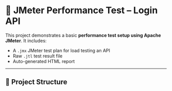 # 🧪 JMeter Performance Test – Login API

This project demonstrates a basic **performance test setup using Apache JMeter**. It includes:

- A `.jmx` JMeter test plan for load testing an API
- Raw `.jtl` test result file
- Auto-generated HTML report

---

## 📁 Project Structure

